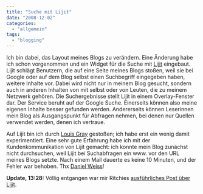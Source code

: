 ```yaml
---
title: "Suche mit Lijit"
date: "2008-12-02"
categories: 
  - "allgemein"
tags: 
  - "blogging"
---
```


Ich bin dabei, das Layout meines Blogs zu verändern. Eine Änderung habe ich schon vorgenommen und ein Widget für die Suche mit [Lijit](http://www.lijit.com/ "Lijit | Home") eingebaut. Lijit schlägt Benutzern, die auf eine Seite meines Blogs stoßen, weil sie bei Google oder auf dem Blog selbst einen Suchbegriff eingegeben haben, weitere Inhalte vor. Dabei wird nicht nur in meinem Blog gesucht, sondern auch in anderen Inhalten von mit selbst oder von Leuten, die zu meinem Netzwerk gehören. Die Suchergebnisse stellt Lijit in einem Overlay-Fenster dar. Der Service beruht auf der Google Suche. Einerseits können also meine eigenen Inhalte besser gefunden werden. Andererseits können Leserinnen mein Blog als Ausgangspunkt für Abfragen nehmen, bei denen nur Quellen verwendet werden, denen ich vertraue.

Auf Lijit bin ich durch [Louis Gray](http://www.louisgray.com/live/index.html "louisgray.com") gestoßen; ich habe erst ein wenig damit experimentiert. Eine sehr gute Erfahrung habe ich mit der Kundenkommunikation von Lijit gemacht: ich konnte mein Blog zunächst nicht durchsuchen, weil Lijit bei Suchabfragen ein www. vor den URL meines Blogs setzte. Nach einem Mail dauerte es keine 10 Minuten, und der Fehler war behoben. Thx [Daniel Weiss](http://www.lijit.com/users/damniel "Lijit | Daniel")!

**Update, 13:28:** Völlig entgangen war mir Ritchies [ausführliches Post über Lijit](http://blog.datenschmutz.net/2008-09/lijitcom-potentiell-geniale-social-web-suche-mit-haken/ "Lijit.com: Potentiell geniale Social Web Suche mit Haken auf datenschmutz.net").
